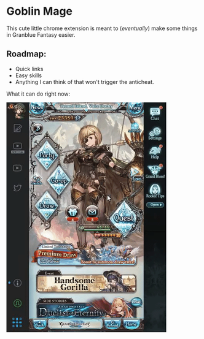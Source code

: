 # Goblin Mage

This cute little chrome extension is meant to (*eventually*) make some things in Granblue Fantasy easier.

## Roadmap:

- Quick links
- Easy skills
- Anything I can think of that won't trigger the anticheat.

What it can do right now:

![progress so far](https://raw.githubusercontent.com/andrensegura/gbfes/master/images/sofar.gif)